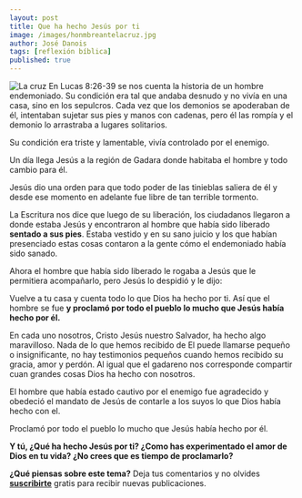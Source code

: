 ```yaml
---
layout: post
title: Que ha hecho Jesús por ti
image: /images/honmbreantelacruz.jpg
author: José Danois
tags: [reflexión bíblica] 
published: true
---
```

![La cruz](/images/honmbreantelacruz.jpg)
En Lucas 8:26-39 se nos cuenta la historia de un hombre endemoniado. Su condición era tal que andaba desnudo y no vivía en una casa, sino en los sepulcros. Cada vez que los demonios se apoderaban de él, intentaban sujetar sus pies y manos con cadenas, pero él las rompía y el demonio lo arrastraba a lugares solitarios.

Su condición era triste y lamentable, vivía controlado por el enemigo.

Un día llega Jesús a la región de Gadara donde habitaba el hombre y todo cambio para él.

Jesús dio una orden para que todo poder de las tinieblas saliera de él y desde ese momento en adelante fue libre de tan terrible tormento.

La Escritura nos dice que luego de su liberación, los ciudadanos llegaron a donde estaba Jesús y encontraron al hombre que había sido liberado **sentado a sus pies**. Estaba vestido y en su sano juicio y los que habían presenciado estas cosas contaron a la gente cómo el endemoniado había sido sanado.

Ahora el hombre que había sido liberado le rogaba a Jesús que le permitiera acompañarlo, pero Jesús lo despidió y le dijo:

Vuelve a tu casa y cuenta todo lo que Dios ha hecho por ti. Así que el hombre se fue **y proclamó por todo el pueblo lo mucho que Jesús había hecho por él.**

En cada uno nosotros, Cristo Jesús nuestro Salvador, ha hecho algo maravilloso. Nada de lo que hemos recibido de El puede llamarse pequeño o insignificante, no hay testimonios pequeños cuando hemos recibido su gracia, amor y perdón. Al igual que el gadareno nos corresponde compartir cuan grandes cosas Dios ha hecho con nosotros.

El hombre que había estado cautivo por el enemigo fue agradecido y obedeció el mandato de Jesús de contarle a los suyos lo que Dios había hecho con el.

Proclamó por todo el pueblo lo mucho que Jesús había hecho por él.

**Y tú, ¿Qué ha hecho Jesús por ti? ¿Como has experimentado el amor de Dios en tu vida? ¿No crees que es tiempo de proclamarlo?**

**¿Qué piensas sobre este tema?** Deja tus comentarios y no olvides **[suscribirte](https://www.feedio.co/@jdanois)** gratis para recibir nuevas publicaciones.

<!--stackedit_data:
eyJoaXN0b3J5IjpbLTExMTgxNjA0NjFdfQ==
-->